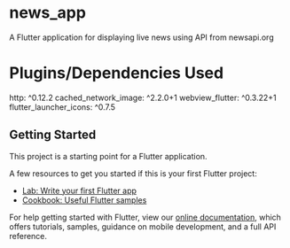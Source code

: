 # news_app

A Flutter application for displaying live news using API from newsapi.org 

# Plugins/Dependencies Used
  http: ^0.12.2
  cached_network_image: ^2.2.0+1
  webview_flutter: ^0.3.22+1
  flutter_launcher_icons: ^0.7.5

## Getting Started

This project is a starting point for a Flutter application.

A few resources to get you started if this is your first Flutter project:

- [Lab: Write your first Flutter app](https://flutter.dev/docs/get-started/codelab)
- [Cookbook: Useful Flutter samples](https://flutter.dev/docs/cookbook)

For help getting started with Flutter, view our
[online documentation](https://flutter.dev/docs), which offers tutorials,
samples, guidance on mobile development, and a full API reference.
